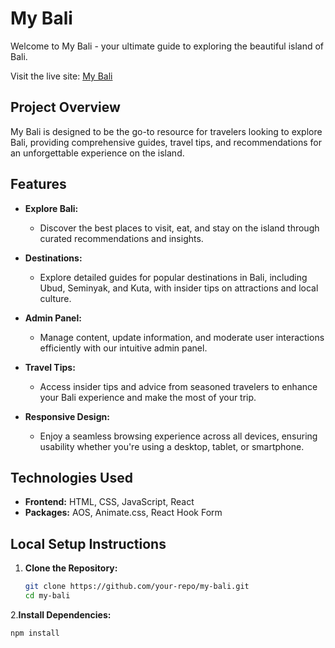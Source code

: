 # My Bali

Welcome to My Bali - your ultimate guide to exploring the beautiful island of Bali.

Visit the live site: [My Bali](https://luxe-living-8bd7a.web.app/)

## Project Overview

My Bali is designed to be the go-to resource for travelers looking to explore Bali, providing comprehensive guides, travel tips, and recommendations for an unforgettable experience on the island.

## Features

- **Explore Bali:**
  - Discover the best places to visit, eat, and stay on the island through curated recommendations and insights.

- **Destinations:**
  - Explore detailed guides for popular destinations in Bali, including Ubud, Seminyak, and Kuta, with insider tips on attractions and local culture.

- **Admin Panel:**
  - Manage content, update information, and moderate user interactions efficiently with our intuitive admin panel.

- **Travel Tips:**
  - Access insider tips and advice from seasoned travelers to enhance your Bali experience and make the most of your trip.

- **Responsive Design:**
  - Enjoy a seamless browsing experience across all devices, ensuring usability whether you're using a desktop, tablet, or smartphone.

## Technologies Used

- **Frontend:** HTML, CSS, JavaScript, React
- **Packages:** AOS, Animate.css, React Hook Form

## Local Setup Instructions

1. **Clone the Repository:**
   ```bash
   git clone https://github.com/your-repo/my-bali.git
   cd my-bali
2.**Install Dependencies:**
   ```bash
   npm install
